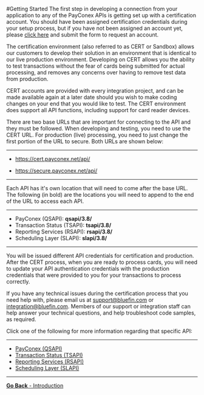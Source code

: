 #Getting Started
The first step in developing a connection from your application to any of the PayConex APIs is getting
set up with a certification account. You should have been assigned certification credentials during your
setup process, but if you have not been assigned an account yet, please [click here](https://www.bluefin.com/solutions/integrated-payments-isv/sandbox-account/) and submit the form to request an account. 

The certification environment (also referred to as CERT or Sandbox) allows our customers to develop their solution
in an environment that is identical to our live production environment. Developing on CERT allows you
the ability to test transactions without the fear of cards being submitted for actual processing, and
removes any concerns over having to remove test data from production.

CERT accounts are provided with every integration project, and can be made available again at a later
date should you wish to make coding changes on your end that you would like to test. The CERT
environment does support all API functions, including support for card reader devices.

There are two base URLs that are important for connecting to the API and they must be followed. When developing and testing,
you need to use the CERT URL. For production (live) processing, you need to just change the first portion
of the URL to secure. Both URLs are shown below:

-----

* https://cert.payconex.net/api/

* https://secure.payconex.net/api/

-----

Each API has it's own location that will need to come after the base URL. The following (in bold) are the locations you will need to append to the end of the URL to access each API. 

-----

* PayConex (QSAPI): **qsapi/3.8/**
* Transaction Status (TSAPI): **tsapi/3.8/**
* Reporting Services (RSAPI): **rsapi/3.8/**
* Scheduling Layer (SLAPI): **slapi/3.8/**

-----

You will be issued different API credentials for certification and production. After the CERT process,
when you are ready to process cards, you will need to update your API authentication credentials with
the production credentials that were provided to you for your transactions to process correctly.

If you have any technical issues during the certification process that you need help with, please email us
at support@bluefin.com or integration@bluefin.com. Members of our support or integration staff can help answer 
your technical questions, and help troubleshoot code samples, as required.

Click one of the following for more information regarding that specific API:

-----

* [PayConex (QSAPI)](PayConex)
* [Transaction Status (TSAPI)](Transaction-Status)
* [Reporting Services (RSAPI)](Reporting-Services)
* [Scheduling Layer (SLAPI)](Scheduling-Layer)

-----

[**Go Back** - Introduction](README.md)

